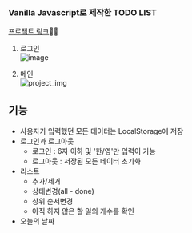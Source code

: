 ### Vanilla Javascript로 제작한 TODO LIST

<a href="https://kim-bab.github.io/todolist/main.html">프로젝트 링크</a>🚀🚀

1. 로그인<br>
![image](https://user-images.githubusercontent.com/79827829/201458914-48b69c4a-f08f-41a5-86f7-7fc1b0e0ba87.png)

2. 메인<br>
![project_img](https://user-images.githubusercontent.com/79827829/201458652-3ba27220-79ec-42fe-93ed-1e4dc3e4926f.png)



## 기능
* 사용자가 입력했던 모든 데이터는 LocalStorage에 저장
* 로그인과 로그아웃
  * 로그인 : 6자 이하 및 '한/영'만 입력이 가능
  * 로그아웃 : 저장된 모든 데이터 초기화
* 리스트
  * 추가/제거
  * 상태변경(all - done)
  * 상위 순서변경
  * 아직 하지 않은 할 일의 개수를 확인
* 오늘의 날짜

